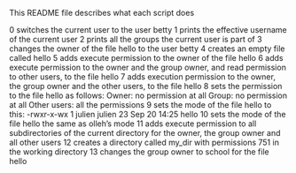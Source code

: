 This README file describes what each script does

0 switches the current user to the user betty
1 prints the effective username of the current user
2 prints all the groups the current user is part of
3 changes the owner of the file hello to the user betty
4 creates an empty file called hello
5 adds execute permission to the owner of the file hello
6 adds execute permission to the owner and the group owner, and read permission to other users, to the file hello
7 adds execution permission to the owner, the group owner and the other users, to the file hello
8 sets the permission to the file hello as follows:
       Owner: no permission at all
       Group: no permission at all
       Other users: all the permissions
9 sets the mode of the file hello to this:
       -rwxr-x-wx 1 julien julien 23 Sep 20 14:25 hello
10 sets the mode of the file hello the same as olleh’s mode
11 adds execute permission to all subdirectories of the current directory for the owner, the group owner and all other users
12 creates a directory called my_dir with permissions 751 in the working directory
13 changes the group owner to school for the file hello
    

